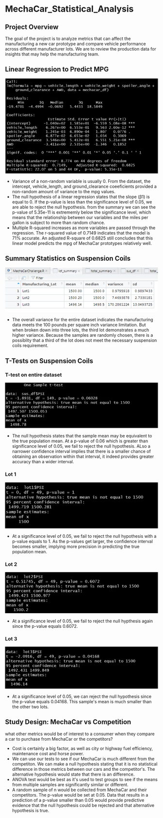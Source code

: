 # MechaCar_Statistical_Analysis
## Project Overview
The goal of the project is to analyze metrics that can affect the manufacturing a new car prototype and compare vehicle performance across different manufacturer lots. We are to review the production data for insights that may help the manufacturing team.

## Linear Regression to Predict MPG
![](https://github.com/echoqshen/MechaCar_Statistical_Analysis/blob/main/output%20from%20the%20linear%20regression.png)
* Variance of a non-random variable is usually 0. From the dataset, the intercept, vehicle_length, and ground_clearance coeeficients provided a non-random amount of variance to the mpg values.
* The null hypothesis of a linear regression states that the slope (β1) is equal to 0. If the p-value is less than the significance level of 0.05, we are able to reject the null hypothesis. from the summary we can see the p-value of 5.35e-11 is extrememly below the significance level, which means that the relationship between our variables and the miles per gallon is subject to more than random chance.
* Multiple R-squared increases as more variables are passed through the regression. The r-squared value of 0.7149 indicates that the model is 71% accurate. An adjusted R-square of 0.6825 still concludes that this linear model predicts the mpg of MechaCar prototypes relatively well.

## Summary Statistics on Suspension Coils
![](https://github.com/echoqshen/MechaCar_Statistical_Analysis/blob/main/Summary%20Statistics%20on%20Suspension%20Coils.png)
* The overall variance for the entire dataset indicates the manufacturing data meets the 100 pounds per square inch variance limitation. But when broken down into three lots, the third lot demonstrates a much higher variance. Because the samples are randomly chosen, there is a possiblity that a third of the lot does not meet the necessary suspension coils requirement.

## T-Tests on Suspension Coils
### T-test on entire dataset
![](https://github.com/echoqshen/MechaCar_Statistical_Analysis/blob/main/d3ttest.png)
* The null hypothesis states that the sample mean may be equivalent to the true population mean. At a p-value of 0.06 which is greater than  significance level of 0.05, we fail to reject the null hypothesis. ALso a narrower confidence interval implies that there is a smaller chance of obtaining an observation within that interval, it indeed provides greater accuracy than a wider interval.

### Lot 1
![](https://github.com/echoqshen/MechaCar_Statistical_Analysis/blob/main/lot1.png)
* At a significance level of 0.05, we fail to reject the null hypothesis with a p-value equals to 1. As the p-values get larger, the confidence interval becomes smaller, implying more precision in predicting the true population mean.

### Lot 2
![](https://github.com/echoqshen/MechaCar_Statistical_Analysis/blob/main/lot2.png)
* At a significance level of 0.05, we fail to reject the null hypthesis again since the p-value equals 0.6072.

### Lot 3
![](https://github.com/echoqshen/MechaCar_Statistical_Analysis/blob/main/lot3.png)
* At a significance level of 0.05, we can reject the null hypothesis since the p-value equals 0.04168. This sample's mean is much smaller than the other two lots. 

## Study Design: MechaCar vs Competition
what other metrics would be of interest to a consumer when they compare a car to purchase from MechaCar or the competitors? 
* Cost is certainly a big factor, as well as city or highway fuel efficiency, maintenance cost and horse power.
* We can use our tests to see if our MechaCar is much different from the competiton. We can make a null hypothesis stating that it is no statistical difference in those metrics between our cars and the competitor's. The alternative hypothesis would state that there is an difference. 
* ANOVA test would be best as it's used to test groups to see if the means from multiple samples are significantly similar or different. 
* A random sample of n would be collected from MechaCar and their competitors. The p-value would be set at 0.05. Data that results in a prediction of a p-value smaller than 0.05 would provide predictive evidence that the null hypothesis could be rejected and that alternative hypothesis is true.
